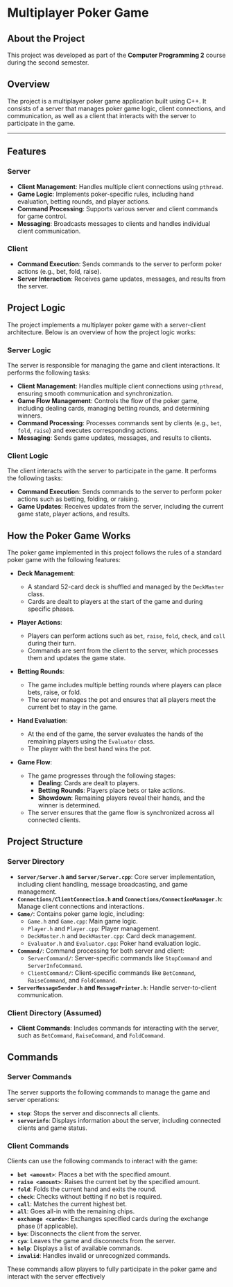 # Multiplayer Poker Game

## About the Project

This project was developed as part of the **Computer Programming 2** course during the second semester.

## Overview

The project is a multiplayer poker game application built using C++. It consists of a server that manages poker game logic, client connections, and communication, as well as a client that interacts with the server to participate in the game.

---
## Features

### Server
- **Client Management**: Handles multiple client connections using `pthread`.
- **Game Logic**: Implements poker-specific rules, including hand evaluation, betting rounds, and player actions.
- **Command Processing**: Supports various server and client commands for game control.
- **Messaging**: Broadcasts messages to clients and handles individual client communication.

### Client
- **Command Execution**: Sends commands to the server to perform poker actions (e.g., bet, fold, raise).
- **Server Interaction**: Receives game updates, messages, and results from the server.

##  Project Logic

The project implements a multiplayer poker game with a server-client architecture. Below is an overview of how the project logic works:

###  Server Logic
The server is responsible for managing the game and client interactions. It performs the following tasks:
-  **Client Management**: Handles multiple client connections using `pthread`, ensuring smooth communication and synchronization.
-  **Game Flow Management**: Controls the flow of the poker game, including dealing cards, managing betting rounds, and determining winners.
-  **Command Processing**: Processes commands sent by clients (e.g., `bet`, `fold`, `raise`) and executes corresponding actions.
-  **Messaging**: Sends game updates, messages, and results to clients.

###  Client Logic
The client interacts with the server to participate in the game. It performs the following tasks:
-  **Command Execution**: Sends commands to the server to perform poker actions such as betting, folding, or raising.
-  **Game Updates**: Receives updates from the server, including the current game state, player actions, and results.


##  How the Poker Game Works

The poker game implemented in this project follows the rules of a standard poker game with the following features:

- **Deck Management**:
   - A standard 52-card deck is shuffled and managed by the `DeckMaster` class.
   - Cards are dealt to players at the start of the game and during specific phases.

- **Player Actions**:
   - Players can perform actions such as `bet`, `raise`, `fold`, `check`, and `call` during their turn.
   - Commands are sent from the client to the server, which processes them and updates the game state.

- **Betting Rounds**:
   - The game includes multiple betting rounds where players can place bets, raise, or fold.
   - The server manages the pot and ensures that all players meet the current bet to stay in the game.

- **Hand Evaluation**:
   - At the end of the game, the server evaluates the hands of the remaining players using the `Evaluator` class.
   - The player with the best hand wins the pot.

- **Game Flow**:
   - The game progresses through the following stages:
     - **Dealing**: Cards are dealt to players.
     - **Betting Rounds**: Players place bets or take actions.
     - **Showdown**: Remaining players reveal their hands, and the winner is determined.
   - The server ensures that the game flow is synchronized across all connected clients.

## Project Structure

### Server Directory
- **`Server/Server.h` and `Server/Server.cpp`**: Core server implementation, including client handling, message broadcasting, and game management.
- **`Connections/ClientConnection.h` and `Connections/ConnectionManager.h`**: Manage client connections and interactions.
- **`Game/`**: Contains poker game logic, including:
  - `Game.h` and `Game.cpp`: Main game logic.
  - `Player.h` and `Player.cpp`: Player management.
  - `DeckMaster.h` and `DeckMaster.cpp`: Card deck management.
  - `Evaluator.h` and `Evaluator.cpp`: Poker hand evaluation logic.
- **`Command/`**: Command processing for both server and client:
  - `ServerCommand/`: Server-specific commands like `StopCommand` and `ServerInfoCommand`.
  - `ClientCommand/`: Client-specific commands like `BetCommand`, `RaiseCommand`, and `FoldCommand`.
- **`ServerMessageSender.h` and `MessagePrinter.h`**: Handle server-to-client communication.

### Client Directory (Assumed)
- **Client Commands**: Includes commands for interacting with the server, such as `BetCommand`, `RaiseCommand`, and `FoldCommand`.

## Commands

### Server Commands
The server supports the following commands to manage the game and server operations:
- **`stop`**: Stops the server and disconnects all clients.
- **`serverinfo`**: Displays information about the server, including connected clients and game status.


### Client Commands
Clients can use the following commands to interact with the game:
- **`bet <amount>`**: Places a bet with the specified amount.
- **`raise <amount>`**: Raises the current bet by the specified amount.
- **`fold`**: Folds the current hand and exits the round.
- **`check`**: Checks without betting if no bet is required.
- **`call`**: Matches the current highest bet.
- **`all`**: Goes all-in with the remaining chips.
- **`exchange <cards>`**: Exchanges specified cards during the exchange phase (if applicable).
- **`bye`**: Disconnects the client from the server.
- **`cya`**: Leaves the game and disconnects from the server.
- **`help`**: Displays a list of available commands.
- **`invalid`**: Handles invalid or unrecognized commands.

These commands allow players to fully participate in the poker game and interact with the server effectively
